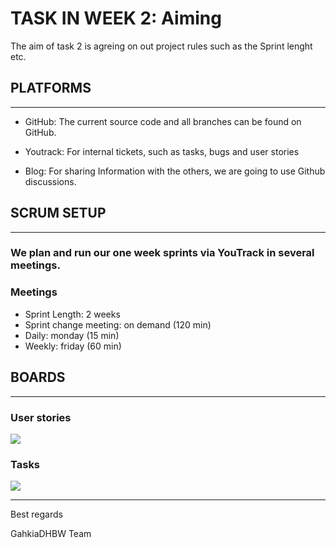 # TASK IN WEEK 2: Aiming

The aim of task 2 is agreing on out project	rules such as the Sprint lenght etc.

## PLATFORMS
---

- GitHub: The current source code and all branches can be found on GitHub.

- Youtrack: For internal tickets, such as tasks, bugs and user stories

- Blog: For sharing Information with the others, we are going to use Github discussions.

## SCRUM SETUP
---

###  We plan and run our one week sprints via YouTrack in several meetings.

###  Meetings
- Sprint Length: 2 weeks
- Sprint change meeting: on demand (120 min)
- Daily: monday (15 min)
- Weekly: friday (60 min)

## BOARDS
---
### User stories

<img src="./img/User Stories.PNG">

### Tasks
<img src="./img/Tasks.PNG">

---

Best regards

GahkiaDHBW Team